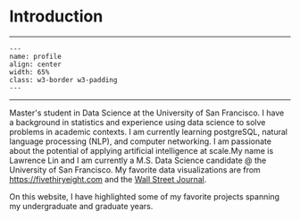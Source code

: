 # Introduction
---
```{image} /images/profile.png
---
name: profile
align: center
width: 65%
class: w3-border w3-padding
---
```
---
Master's student in Data Science at the University of San Francisco. I have a background in statistics and experience using data science to solve problems in academic contexts. I am currently learning postgreSQL, natural language processing (NLP), and computer networking. I am passionate about the potential of applying artificial intelligence at scale.My name is Lawrence Lin and I am currently a M.S. Data Science candidate @ the University of San Francisco. My favorite data visualizations are from https://fivethiryeight.com and the [Wall Street Journal](https://www.wsj.com).

On this website, I have highlighted some of my favorite projects spanning my undergraduate and graduate years. 



